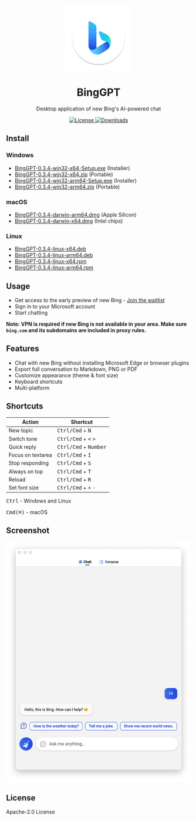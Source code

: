 <p align="center">
  <img width="180" src="./icon.png" alt="BingGPT">
  <h1 align="center">BingGPT</h1>
  <p align="center">Desktop application of new Bing's AI-powered chat</p>
</p>

<p align="center">
  <a href="https://opensource.org/licenses/Apache-2.0">
    <img alt="License" src="https://img.shields.io/badge/license-Apache_2.0-green">
  </a>
  <a href="https://github.com/dice2o/BingGPT/releases">
    <img alt="Downloads" src="https://img.shields.io/github/downloads/dice2o/BingGPT/total?color=blue">
   </a>
</p>

## Install

### Windows

- [BingGPT-0.3.4-win32-x64-Setup.exe](https://github.com/dice2o/BingGPT/releases/download/v0.3.4/BingGPT-0.3.4-win32-x64-Setup.exe) (Installer)
- [BingGPT-0.3.4-win32-x64.zip](https://github.com/dice2o/BingGPT/releases/download/v0.3.4/BingGPT-0.3.4-win32-x64.zip) (Portable)
- [BingGPT-0.3.4-win32-arm64-Setup.exe](https://github.com/dice2o/BingGPT/releases/download/v0.3.4/BingGPT-0.3.4-win32-arm64-Setup.exe) (Installer)
- [BingGPT-0.3.4-win32-arm64.zip](https://github.com/dice2o/BingGPT/releases/download/v0.3.4/BingGPT-0.3.4-win32-arm64.zip) (Portable)

### macOS

- [BingGPT-0.3.4-darwin-arm64.dmg](https://github.com/dice2o/BingGPT/releases/download/v0.3.4/BingGPT-0.3.4-darwin-arm64.dmg) (Apple Silicon)
- [BingGPT-0.3.4-darwin-x64.dmg](https://github.com/dice2o/BingGPT/releases/download/v0.3.4/BingGPT-0.3.4-darwin-x64.dmg) (Intel chips)

### Linux

- [BingGPT-0.3.4-linux-x64.deb](https://github.com/dice2o/BingGPT/releases/download/v0.3.4/BingGPT-0.3.4-linux-x64.deb)
- [BingGPT-0.3.4-linux-arm64.deb](https://github.com/dice2o/BingGPT/releases/download/v0.3.4/BingGPT-0.3.4-linux-arm64.deb)
- [BingGPT-0.3.4-linux-x64.rpm](https://github.com/dice2o/BingGPT/releases/download/v0.3.4/BingGPT-0.3.4-linux-x64.rpm)
- [BingGPT-0.3.4-linux-arm64.rpm](https://github.com/dice2o/BingGPT/releases/download/v0.3.4/BingGPT-0.3.4-linux-arm64.rpm)

## Usage

- Get access to the early preview of new Bing - [Join the waitlist](https://www.bing.com/new)
- Sign in to your Microsoft account
- Start chatting

**Note: VPN is required if new Bing is not available in your area. Make sure `bing.com` and its subdomains are included in proxy rules.**

## Features

- Chat with new Bing without installing Microsoft Edge or browser plugins
- Export full conversation to Markdown, PNG or PDF
- Customize appearance (theme & font size)
- Keyboard shortcuts
- Multi-platform

## Shortcuts

| Action            | Shortcut                                        |
| ----------------- | ----------------------------------------------- |
| New topic         | <kbd>Ctrl/Cmd</kbd> + <kbd>N</kbd>              |
| Switch tone       | <kbd>Ctrl/Cmd</kbd> + <kbd><</kbd> <kbd>></kbd> |
| Quick reply       | <kbd>Ctrl/Cmd</kbd> + <kbd>Number</kbd>         |
| Focus on textarea | <kbd>Ctrl/Cmd</kbd> + <kbd>I</kbd>              |
| Stop responding   | <kbd>Ctrl/Cmd</kbd> + <kbd>S</kbd>              |
| Always on top     | <kbd>Ctrl/Cmd</kbd> + <kbd>T</kbd>              |
| Reload            | <kbd>Ctrl/Cmd</kbd> + <kbd>R</kbd>              |
| Set font size     | <kbd>Ctrl/Cmd</kbd> + <kbd>+</kbd> <kbd>-</kbd> |

<kbd>Ctrl</kbd> - Windows and Linux

<kbd>Cmd(⌘)</kbd> - macOS

## Screenshot

<img width="601" src="./screenshot.png" alt="BingGPT Screenshot">

## License

Apache-2.0 License
